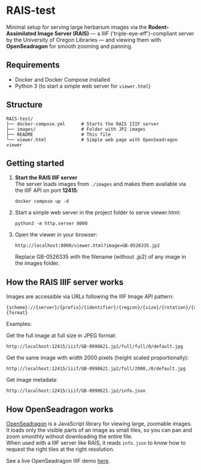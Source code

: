 # RAIS-test

Minimal setup for serving large herbarium images via the **Rodent-Assimilated Image Server (RAIS)** — a IIIF ('triple-eye-eff')-compliant server by the University of Oregon Libraries — and viewing them with **OpenSeadragon** for smooth zooming and panning.

## Requirements

- Docker and Docker Compose installed  
- Python 3 (to start a simple web server for `viewer.html`)

## Structure

```
RAIS-test/
├── docker-compose.yml      # Starts the RAIS IIIF server
├── images/                 # Folder with JP2 images
├── README                  # This file
└── viewer.html             # Simple web page with OpenSeadragon viewer
```

## Getting started

1. **Start the RAIS IIIF server**  
   The server loads images from `./images` and makes them available via the IIIF API on port **12415**:
   ```
   docker compose up -d
   ```

2. Start a simple web server in the project folder to serve viewer.html:
   ```
   python3 -m http.server 8000
   ```

3. Open the viewer in your browser:
   ```
   http://localhost:8000/viewer.html?image=GB-0526335.jp2
   ```
   Replace GB-0526335 with the filename (without .jp2) of any image in the images folder.

## How the RAIS IIIF server works

Images are accessible via URLs following the IIIF Image API pattern:
```
{scheme}://{server}/{prefix}/{identifier}/{region}/{size}/{rotation}/{quality}.{format}
```
Examples:

Get the full image at full size in JPEG format:
```
http://localhost:12415/iiif/GB-0998621.jp2/full/full/0/default.jpg
```
Get the same image with width 2000 pixels (height scaled proportionally):
```
http://localhost:12415/iiif/GB-0998621.jp2/full/2000,/0/default.jpg
```
Get image metadata:
```
http://localhost:12415/iiif/GB-0998621.jp2/info.json
```

## How OpenSeadragon works

[OpenSeadragon](https://openseadragon.github.io/) is a JavaScript library for viewing large, zoomable images.  
It loads only the visible parts of an image as small tiles, so you can pan and zoom smoothly without downloading the entire file.  
When used with a IIIF server like RAIS, it reads `info.json` to know how to request the right tiles at the right resolution.

See a live OpenSeadragon IIIF demo [here](https://openseadragon.github.io/examples/tilesource-iiif/).
